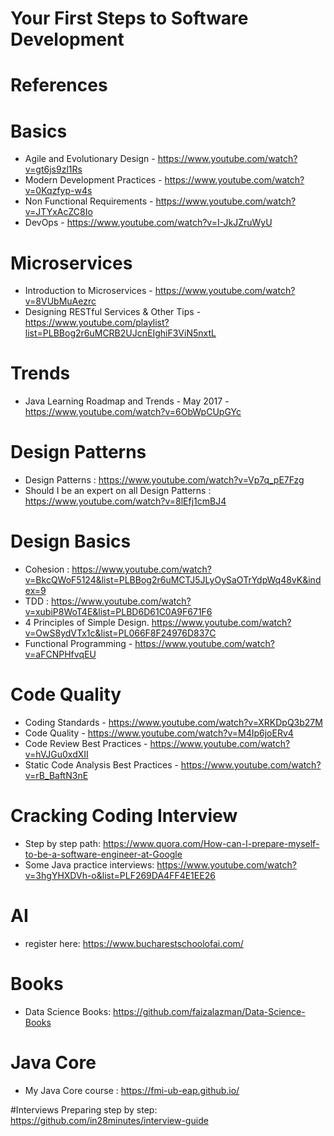 # Your First Steps to Software Development

# References

# Basics
- Agile and Evolutionary Design - https://www.youtube.com/watch?v=gt6js9zl1Rs
- Modern Development Practices - https://www.youtube.com/watch?v=0Kqzfyp-w4s
- Non Functional Requirements - https://www.youtube.com/watch?v=JTYxAcZC8Io
- DevOps - https://www.youtube.com/watch?v=I-JkJZruWyU

# Microservices
- Introduction to Microservices - https://www.youtube.com/watch?v=8VUbMuAezrc
- Designing RESTful Services & Other Tips - https://www.youtube.com/playlist?list=PLBBog2r6uMCRB2UJcnEIghiF3ViN5nxtL

# Trends
- Java Learning Roadmap and Trends - May 2017 - https://www.youtube.com/watch?v=6ObWpCUpGYc

# Design Patterns
- Design Patterns : https://www.youtube.com/watch?v=Vp7q_pE7Fzg
- Should I be an expert on all Design Patterns : https://www.youtube.com/watch?v=8lEfj1cmBJ4

# Design Basics
- Cohesion : https://www.youtube.com/watch?v=BkcQWoF5124&list=PLBBog2r6uMCTJ5JLyOySaOTrYdpWq48vK&index=9
- TDD : https://www.youtube.com/watch?v=xubiP8WoT4E&list=PLBD6D61C0A9F671F6
- 4 Principles of Simple Design. https://www.youtube.com/watch?v=OwS8ydVTx1c&list=PL066F8F24976D837C
- Functional Programming - https://www.youtube.com/watch?v=aFCNPHfvqEU

# Code Quality
- Coding Standards - https://www.youtube.com/watch?v=XRKDpQ3b27M
- Code Quality - https://www.youtube.com/watch?v=M4Ip6joERv4
- Code Review Best Practices - https://www.youtube.com/watch?v=hVJGu0xdXII
- Static Code Analysis Best Practices - https://www.youtube.com/watch?v=rB_BaftN3nE

# Cracking Coding Interview
- Step by step path: https://www.quora.com/How-can-I-prepare-myself-to-be-a-software-engineer-at-Google
- Some Java practice interviews: https://www.youtube.com/watch?v=3hgYHXDVh-o&list=PLF269DA4FF4E1EE26
# AI 
- register here: https://www.bucharestschoolofai.com/


# Books
- Data Science Books: https://github.com/faizalazman/Data-Science-Books

# Java Core
- My Java Core course : https://fmi-ub-eap.github.io/

#Interviews
Preparing step by step: https://github.com/in28minutes/interview-guide
